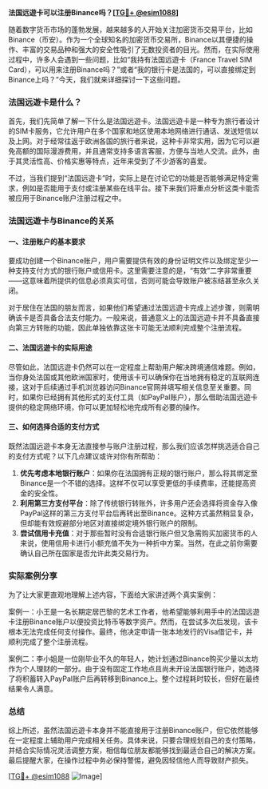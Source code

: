 **法国远遊卡可以注册Binance吗？[[TG💪+ @esim1088](https://t.me/s/esim1088)]**

随着数字货币市场的蓬勃发展，越来越多的人开始关注加密货币交易平台，比如Binance（币安）。作为一个全球知名的加密货币交易所，Binance以其便捷的操作、丰富的交易品种和强大的安全性吸引了无数投资者的目光。然而，在实际使用过程中，许多人会遇到一些问题，比如“我持有法国远遊卡（France Travel SIM Card），可以用来注册Binance吗？”或者“我的银行卡是法国的，可以直接绑定到Binance上吗？”今天，我们就来详细探讨一下这些问题。

### 法国远遊卡是什么？

首先，我们先简单了解一下什么是法国远遊卡。法国远遊卡是一种专为旅行者设计的SIM卡服务，它允许用户在多个国家和地区使用本地网络进行通话、发送短信以及上网。对于经常往返于欧洲各国的旅行者来说，这种卡非常实用，因为它可以避免高额的国际漫游费用，并且通常支持多语言客服，方便与当地人交流。此外，由于其灵活性高、价格实惠等特点，近年来受到了不少游客的喜爱。

不过，当我们提到“法国远遊卡”时，实际上是在讨论它的功能是否能够满足特定需求，例如是否能用于支付或注册某些在线平台。接下来我们将重点分析这类卡能否被应用于Binance账户注册过程之中。

### 法国远遊卡与Binance的关系

#### 一、注册账户的基本要求

要成功创建一个Binance账户，用户需要提供有效的身份证明文件以及绑定至少一种支持支付方式的银行账户或信用卡。这里需要注意的是，“有效”二字非常重要——这意味着所提供的信息必须真实可信，否则可能会导致账户被冻结甚至永久关闭。

对于居住在法国的朋友而言，如果他们希望通过法国远遊卡完成上述步骤，则需明确该卡是否具备合法支付能力。一般来说，普通意义上的法国远遊卡并不具备直接向第三方转账的功能，因此单独依靠这张卡可能无法顺利完成整个注册流程。

#### 二、法国远遊卡的实际用途

尽管如此，法国远遊卡仍然可以在一定程度上帮助用户解决跨境通信难题。例如，当你身处法国或其他欧洲国家时，使用该卡可以确保你在当地拥有稳定的互联网连接，这对于后续通过手机浏览器访问Binance官网并填写相关信息至关重要。同时，如果你已经拥有其他形式的支付工具（如PayPal账户），那么借助法国远遊卡提供的稳定网络环境，你可以更加轻松地完成所有必要的操作。

#### 三、如何选择合适的支付方式

既然法国远遊卡本身无法直接参与账户注册过程，那么我们应该怎样挑选适合自己的支付方式呢？以下几点建议或许对你有所帮助：

1. **优先考虑本地银行账户**：如果你在法国拥有正规的银行账户，那么将其绑定至Binance是一个不错的选择。这样不仅可以享受更低的手续费率，还能提高资金的安全性。
2. **利用第三方支付平台**：除了传统银行转账外，许多用户还会选择将资金存入像PayPal这样的第三方支付平台后再转出至Binance。这种方式虽然稍显复杂，但却能有效规避部分地区对直接绑定境外银行账户的限制。
3. **尝试信用卡充值**：对于那些暂时没有合适银行账户但又急需购买加密货币的人来说，使用信用卡进行小额充值不失为一种折中方案。当然，在此之前你需要确认自己所在国家是否允许此类交易行为。

### 实际案例分享

为了让大家更直观地理解上述内容，下面给大家讲述两个真实案例：

案例一：小王是一名长期定居巴黎的艺术工作者，他希望能够利用手中的法国远遊卡注册Binance账户以便投资比特币等数字资产。然而，在尝试多次后发现，该卡根本无法完成任何支付操作。最终，他决定申请一张本地发行的Visa借记卡，并顺利完成了整个注册流程。

案例二：李小姐是一位刚毕业不久的年轻人，她计划通过Binance购买少量以太坊作为个人理财的一部分。由于没有固定工作地点且尚未开设法国银行账户，她选择了将积蓄转入PayPal账户后再转移到Binance上。整个过程耗时较长，但好在最终结果令人满意。

### 总结

综上所述，虽然法国远遊卡本身并不能直接用于注册Binance账户，但它依然能够在一定程度上辅助用户完成相关任务。具体来说，只要合理规划自己的支付策略，并结合实际情况灵活调整方案，相信每位朋友都能够找到最适合自己的解决方案。最后提醒大家，在操作过程中务必保持警惕，避免因轻信他人而导致财产损失。

[[TG💪+ @esim1088](https://t.me/s/esim1088) ![Image](https://i.postimg.cc/4NQfJmqS/Snipaste-2025-05-13-00-14-12.png)]
